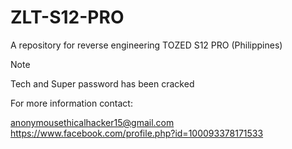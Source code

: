 # ZLT-S12-PRO

A repository for reverse engineering TOZED S12 PRO (Philippines)

> [!NOTE]
> Tech and Super password has been cracked

For more information contact:

anonymousethicalhacker15@gmail.com
https://www.facebook.com/profile.php?id=100093378171533
